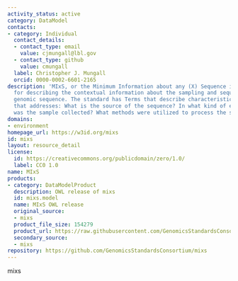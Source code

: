 ```yaml
---
activity_status: active
category: DataModel
contacts:
- category: Individual
  contact_details:
  - contact_type: email
    value: cjmungall@lbl.gov
  - contact_type: github
    value: cmungall
  label: Christopher J. Mungall
  orcid: 0000-0002-6601-2165
description: 'MIxS, or the Minimum Information about any (X) Sequence is a standard
  for describing the contextual information about the sampling and sequencing of any
  genomic sequence. The standard has Terms that describe characteristics of a sample
  that addresses: What is the source of the sequence? In what kind of environment
  was the sample collected? What methods were utilized to process the sample?'
domains:
- environment
homepage_url: https://w3id.org/mixs
id: mixs
layout: resource_detail
license:
  id: https://creativecommons.org/publicdomain/zero/1.0/
  label: CC0 1.0
name: MIxS
products:
- category: DataModelProduct
  description: OWL release of mixs
  id: mixs.model
  name: MIxS OWL release
  original_source:
  - mixs
  product_file_size: 154279
  product_url: https://raw.githubusercontent.com/GenomicsStandardsConsortium/mixs/refs/heads/main/project/owl/mixs.owl.ttl
  secondary_source:
  - mixs
repository: https://github.com/GenomicsStandardsConsortium/mixs
---
```

mixs